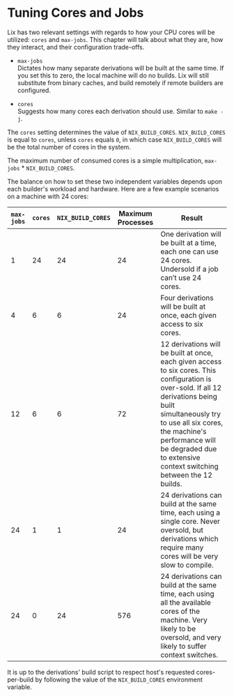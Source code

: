 # Tuning Cores and Jobs

Lix has two relevant settings with regards to how your CPU cores will
be utilized: `cores` and `max-jobs`. This chapter will talk about what
they are, how they interact, and their configuration trade-offs.

  - `max-jobs`\
    Dictates how many separate derivations will be built at the same
    time. If you set this to zero, the local machine will do no
    builds.  Lix will still substitute from binary caches, and build
    remotely if remote builders are configured.

  - `cores`\
    Suggests how many cores each derivation should use. Similar to
    `make -j`.

The `cores` setting determines the value of
`NIX_BUILD_CORES`. `NIX_BUILD_CORES` is equal to `cores`, unless
`cores` equals `0`, in which case `NIX_BUILD_CORES` will be the total
number of cores in the system.

The maximum number of consumed cores is a simple multiplication,
`max-jobs` \* `NIX_BUILD_CORES`.

The balance on how to set these two independent variables depends upon
each builder's workload and hardware. Here are a few example scenarios
on a machine with 24 cores:

| `max-jobs` | `cores` | `NIX_BUILD_CORES` | Maximum Processes | Result                                                                                                                                                                                                                                                                                 |
| --------------------- | ------------------ | ----------------- | ----------------- | -------------------------------------------------------------------------------------------------------------------------------------------------------------------------------------------------------------------------------------------------------------------------------------- |
| 1                     | 24                 | 24                | 24                | One derivation will be built at a time, each one can use 24 cores. Undersold if a job can’t use 24 cores.                                                                                                                                                                              |
| 4                     | 6                  | 6                 | 24                | Four derivations will be built at once, each given access to six cores.                                                                                                                                                                                                                |
| 12                    | 6                  | 6                 | 72                | 12 derivations will be built at once, each given access to six cores. This configuration is over-sold. If all 12 derivations being built simultaneously try to use all six cores, the machine's performance will be degraded due to extensive context switching between the 12 builds. |
| 24                    | 1                  | 1                 | 24                | 24 derivations can build at the same time, each using a single core. Never oversold, but derivations which require many cores will be very slow to compile.                                                                                                                            |
| 24                    | 0                  | 24                | 576               | 24 derivations can build at the same time, each using all the available cores of the machine. Very likely to be oversold, and very likely to suffer context switches.                                                                                                                  |

It is up to the derivations' build script to respect host's requested
cores-per-build by following the value of the `NIX_BUILD_CORES`
environment variable.
